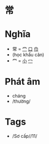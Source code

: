# 常

# Nghĩa
* 常 = [龸](龸.md) [口](口.md) [巾](巾.md)
* (học khẩu cân)
* 龸 = [小](小.md) [冖](冖.md)

# Phát âm
* cháng
*  /thường/

# Tags
* /Sơ cấp//11/


